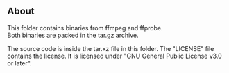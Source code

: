## About

This folder contains binaries from ffmpeg and ffprobe.  
Both binaries are packed in the tar.gz archive.

The source code is inside the tar.xz file in this folder. The "LICENSE" file contains the license. It is licensed under "GNU General Public License v3.0 or later".
